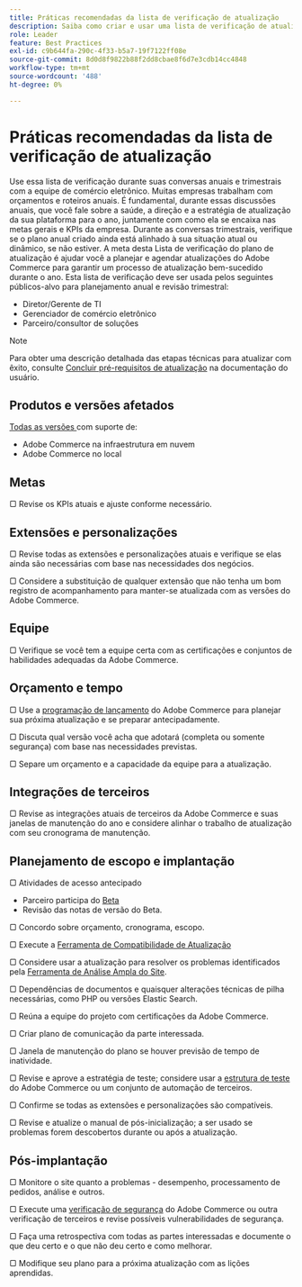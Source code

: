 ```yaml
---
title: Práticas recomendadas da lista de verificação de atualização
description: Saiba como criar e usar uma lista de verificação de atualização para planejar sua estratégia de atualização do Adobe Commerce.
role: Leader
feature: Best Practices
exl-id: c9b644fa-290c-4f33-b5a7-19f7122ff08e
source-git-commit: 8d0d8f9822b88f2dd8cbae8f6d7e3cdb14cc4848
workflow-type: tm+mt
source-wordcount: '488'
ht-degree: 0%

---
```


# Práticas recomendadas da lista de verificação de atualização

Use essa lista de verificação durante suas conversas anuais e trimestrais com a equipe de comércio eletrônico. Muitas empresas trabalham com orçamentos e roteiros anuais. É fundamental, durante essas discussões anuais, que você fale sobre a saúde, a direção e a estratégia de atualização da sua plataforma para o ano, juntamente com como ela se encaixa nas metas gerais e KPIs da empresa. Durante as conversas trimestrais, verifique se o plano anual criado ainda está alinhado à sua situação atual ou dinâmico, se não estiver. A meta desta Lista de verificação do plano de atualização é ajudar você a planejar e agendar atualizações do Adobe Commerce para garantir um processo de atualização bem-sucedido durante o ano. Esta lista de verificação deve ser usada pelos seguintes públicos-alvo para planejamento anual e revisão trimestral:

- Diretor/Gerente de TI
- Gerenciador de comércio eletrônico
- Parceiro/consultor de soluções

>[!NOTE]
>
>Para obter uma descrição detalhada das etapas técnicas para atualizar com êxito, consulte [Concluir pré-requisitos de atualização](../../../upgrade/prepare/prerequisites.md) na documentação do usuário.

## Produtos e versões afetados

[Todas as versões ](../../../release/versions.md) com suporte de:

- Adobe Commerce na infraestrutura em nuvem
- Adobe Commerce no local

## Metas

▢ Revise os KPIs atuais e ajuste conforme necessário.

## Extensões e personalizações

▢ Revise todas as extensões e personalizações atuais e verifique se elas ainda são necessárias com base nas necessidades dos negócios.

▢ Considere a substituição de qualquer extensão que não tenha um bom registro de acompanhamento para manter-se atualizada com as versões do Adobe Commerce.

## Equipe

▢ Verifique se você tem a equipe certa com as certificações e conjuntos de habilidades adequadas da Adobe Commerce.

## Orçamento e tempo

▢ Use a [programação de lançamento](../../../release/schedule.md) do Adobe Commerce para planejar sua próxima atualização e se preparar antecipadamente.

▢ Discuta qual versão você acha que adotará (completa ou somente segurança) com base nas necessidades previstas.

▢ Separe um orçamento e a capacidade da equipe para a atualização.

## Integrações de terceiros

▢ Revise as integrações atuais de terceiros da Adobe Commerce e suas janelas de manutenção do ano e considere alinhar o trabalho de atualização com seu cronograma de manutenção.

## Planejamento de escopo e implantação

▢ Atividades de acesso antecipado

- Parceiro participa do [Beta](../../../release/beta.md)
- Revisão das notas de versão do Beta.

▢ Concordo sobre orçamento, cronograma, escopo.

▢ Execute a [Ferramenta de Compatibilidade de Atualização](../../../upgrade/upgrade-compatibility-tool/overview.md)

▢ Considere usar a atualização para resolver os problemas identificados pela [Ferramenta de Análise Ampla do Site](../../../tools/site-wide-analysis-tool/intro.md).

▢ Dependências de documentos e quaisquer alterações técnicas de pilha necessárias, como PHP ou versões Elastic Search.

▢ Reúna a equipe do projeto com certificações da Adobe Commerce.

▢ Criar plano de comunicação da parte interessada.

▢ Janela de manutenção do plano se houver previsão de tempo de inatividade.

▢ Revise e aprove a estratégia de teste; considere usar a [estrutura de teste](https://developer.adobe.com/commerce/testing/) do Adobe Commerce ou um conjunto de automação de terceiros.

▢ Confirme se todas as extensões e personalizações são compatíveis.

▢ Revise e atualize o manual de pós-inicialização; a ser usado se problemas forem descobertos durante ou após a atualização.

## Pós-implantação

▢ Monitore o site quanto a problemas - desempenho, processamento de pedidos, análise e outros.

▢ Execute uma [verificação de segurança](https://account.magento.com/scanner/dashboard/) do Adobe Commerce ou outra verificação de terceiros e revise possíveis vulnerabilidades de segurança.

▢ Faça uma retrospectiva com todas as partes interessadas e documente o que deu certo e o que não deu certo e como melhorar.

▢ Modifique seu plano para a próxima atualização com as lições aprendidas.
